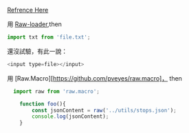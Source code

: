 [Refrence Here](https://stackoverflow.com/questions/46063693/how-can-i-get-data-from-a-local-file-into-my-react-app)

用   [Raw-loader](https://github.com/webpack-contrib/raw-loader),then
```js
import txt from 'file.txt';
```

還沒試驗，有此一說：
```javascript
<input type=file></input>
```

用 [Raw.Macro][https://github.com/pveyes/raw.macro]， then
```javascript
  import raw from 'raw.macro';

    function foo(){
        const jsonContent = raw('../utils/stops.json');
        console.log(jsonContent);
    }
```

